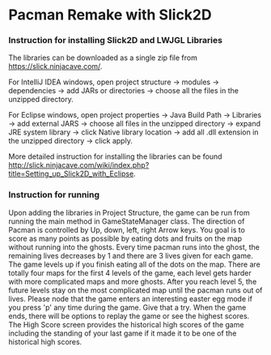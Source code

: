 # Pacman Remake with Slick2D


### Instruction for installing Slick2D and LWJGL Libraries
The libraries can be downloaded as a single zip file from https://slick.ninjacave.com/. <br />

For IntelliJ IDEA windows, open project structure -> modules -> dependencies -> add JARs or directories -> choose all the files in the unzipped directory.<br />

For Eclipse windows, open project properties -> Java Build Path -> Libraries -> add external JARS -> choose all files in the unzipped directory -> expand JRE system library -> click Native library location -> add all .dll extension in the unzipped directory -> click apply.

More detailed instruction for installing the libraries can be found http://slick.ninjacave.com/wiki/index.php?title=Setting_up_Slick2D_with_Eclipse.
### Instruction for running
Upon adding the libraries in Project Structure, the game can be run from running the main method in GameStateManager class. 
The direction of Pacman is controlled by Up, down, left, right Arrow keys. You goal is to score as many points as possible by
eating dots and fruits on the map without running into the ghosts. Every time pacman runs into the ghost, the remaining lives decreases by 1
and there are 3 lives given for each game. The game levels up if you finish eating all of the dots on the map. There are totally
four maps for the first 4 levels of the game, each level gets harder with more complicated maps and more ghosts. After you reach 
level 5, the future levels stay on the most complicated map until the pacman runs out of lives. Please node that the game
enters an interesting easter egg mode if you press 'p' any time during the game. Give that a try.
When the game ends, there will be options to replay the game or see the highest scores. The High Score screen provides the historical 
high scores of the game including the standing of your last game if it made it to be one of the historical high scores.
